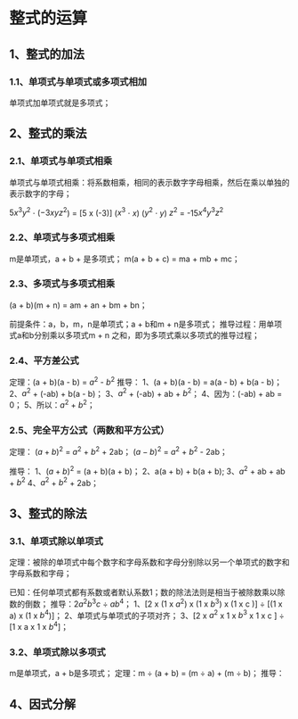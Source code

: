 # 整式的运算
## 1、整式的加法
### 1.1、单项式与单项式或多项式相加
单项式加单项式就是多项式；

## 2、整式的乘法
### 2.1、单项式与单项式相乘
单项式与单项式相乘：将系数相乘，相同的表示数字字母相乘，然后在乘以单独的表示数字的字母；

$5x^{3}y^{2}$ $\cdot$ ($-3xyz^2$) = [5 x (-3)] ($x^{3}$ $\cdot$ $x$) ($y^{2}$ $\cdot$ $y$) $z^{2}$ = -15$x^{4}y^{3}z^{2}$

### 2.2、单项式与多项式相乘
m是单项式，a + b + 是多项式；
m(a + b + c) = ma + mb + mc；

### 2.3、多项式与多项式相乘
(a + b)(m + n) = am + an + bm + bn；

前提条件：a，b，m，n是单项式；a + b和m + n是多项式；
推导过程：用单项式a和b分别乘以多项式m + n 之和，即为多项式乘以多项式的推导过程；

### 2.4、平方差公式
定理：(a + b)(a - b) = $a^{2}$ - $b^{2}$
推导：
1、(a + b)(a - b) = a(a - b) + b(a - b)；
2、$a^{2}$ + (-ab) + b(a - b)；
3、$a^{2}$ + (-ab) + ab + $b^{2}$；
4、因为：(-ab) + ab = 0；
5、所以：$a^{2}$ + $b^{2}$；

### 2.5、完全平方公式（两数和平方公式）
定理：
$(a + b)^{2}$ = $a^{2}$ + $b^{2}$ + 2ab；
$(a - b)^{2}$ = $a^{2}$ + $b^{2}$ - 2ab；

推导：
1、$(a + b)^{2}$ = (a + b)(a + b)；
2、a(a + b) + b(a + b);
3、$a^{2}$ + ab + ab + $b^{2}$
4、$a^{2}$ + $b^{2}$ + 2ab；

## 3、整式的除法
### 3.1、单项式除以单项式
定理：被除的单项式中每个数字和字母系数和字母分别除以另一个单项式的数字和字母系数和字母；

已知：任何单项式都有系数或者默认系数1；数的除法法则是相当于被除数乘以除数的倒数；
推导：$2a^{2}b^{3}c$ $\div$ $ab^{4}$；
1、[2 x (1 x $a^{2}$) x (1 x $b^{3}$) x (1 x c )] $\div$ [(1 x a) x (1 x $b^{4}$)]；
2、单项式与单项式的子项对齐；
3、[2 x  $a^{2}$ x 1 x $b^{3}$ x 1 x c ] $\div$ [1 x a x 1 x $b^{4}$]；

### 3.2、单项式除以多项式
m是单项式，a + b是多项式；
定理：m $\div$ (a + b) = (m $\div$ a) + (m $\div$ b)；
推导：

## 4、因式分解
